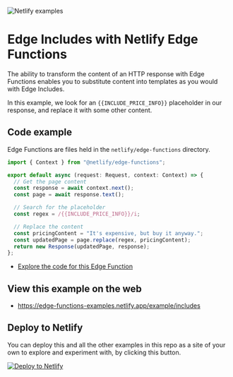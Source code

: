 ![Netlify examples](https://user-images.githubusercontent.com/5865/159468750-df1c2783-39b2-40da-9c0f-971f72a7ea3f.png)

# Edge Includes with Netlify Edge Functions

The ability to transform the content of an HTTP response with Edge Functions enables you to substitute content into
templates as you would with Edge Includes.

In this example, we look for an <code>{{INCLUDE_PRICE_INFO}}</code> placeholder in our response, and replace it with
some other content.

## Code example

Edge Functions are files held in the `netlify/edge-functions` directory.

```ts
import { Context } from "@netlify/edge-functions";

export default async (request: Request, context: Context) => {
  // Get the page content
  const response = await context.next();
  const page = await response.text();

  // Search for the placeholder
  const regex = /{{INCLUDE_PRICE_INFO}}/i;

  // Replace the content
  const pricingContent = "It's expensive, but buy it anyway.";
  const updatedPage = page.replace(regex, pricingContent);
  return new Response(updatedPage, response);
};
```

- [Explore the code for this Edge Function](../../netlify/edge-functions/include.ts)

## View this example on the web

- https://edge-functions-examples.netlify.app/example/includes

## Deploy to Netlify

You can deploy this and all the other examples in this repo as a site of your own to explore and experiment with, by
clicking this button.

[![Deploy to Netlify](https://www.netlify.com/img/deploy/button.svg)](https://app.netlify.com/start/deploy?repository=https://github.com/netlify/examples/&create_from_path=examples/edge-functions/&utm_campaign=dx-examples&utm_source=edge-functions-examples&utm_medium=web&utm_content=Deploy%20Edge%20Functions%20Examples%20to%20Netlify)
